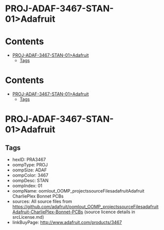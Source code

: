
PROJ-ADAF-3467-STAN-01>Adafruit
===============================

Contents
========

* [PROJ-ADAF-3467-STAN-01>Adafruit](#proj-adaf-3467-stan-01adafruit)
	* [Tags](#tags)

Contents
========

* [PROJ-ADAF-3467-STAN-01>Adafruit](#proj-adaf-3467-stan-01adafruit)
	* [Tags](#tags)

# PROJ-ADAF-3467-STAN-01>Adafruit

## Tags

- hexID: PRA3467
- oompType: PROJ
- oompSize: ADAF
- oompColor: 3467
- oompDesc: STAN
- oompIndex: 01
- oompName: oomlout_OOMP_projectssourceFilesadafruitAdafruit CharliePlex Bonnet PCBs
- sources: All source files from https://github.com/adafruit/oomlout_OOMP_projectssourceFilesadafruitAdafruit-CharliePlex-Bonnet-PCBs (source licence details in srcLicense.md)
- linkBuyPage: http://www.adafruit.com/products/3467
